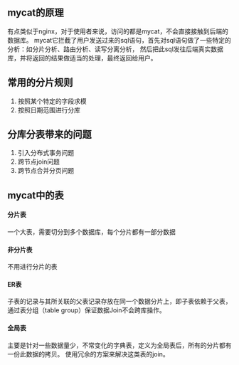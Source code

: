 ## mycat的原理
有点类似于nginx，对于使用者来说，访问的都是mycat，不会直接接触到后端的数据库。
mycat它拦截了用户发送过来的sql语句，首先对sql语句做了一些特定的分析：如分片分析、路由分析、读写分离分析，
然后把此sql发往后端真实数据库，并将返回的结果做适当的处理，最终返回给用户。

## 常用的分片规则
1. 按照某个特定的字段求模
2. 按照日期范围进行分库

## 分库分表带来的问题
1. 引入分布式事务问题
2. 跨节点join问题
3. 跨节点合并分页问题

## mycat中的表

#### 分片表
一个大表，需要切分到多个数据库，每个分片都有一部分数据

#### 非分片表
不用进行分片的表

#### ER表
子表的记录与其所关联的父表记录存放在同一个数据分片上，即子表依赖于父表，
通过表分组（table group）保证数据Join不会跨库操作。

#### 全局表
主要是针对一些数据量少，不常变化的字典表，定义为全局表后，所有的分片都有一份此数据的拷贝。
使用冗余的方案来解决这类表的join。

